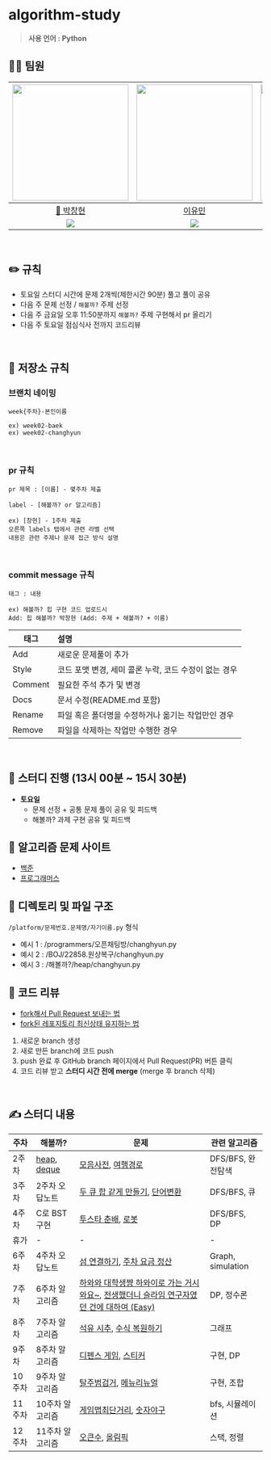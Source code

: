 # algorithm-study

> **사용 언어 : Python** <br>

## 🙋‍♂️ 팀원

| [<img src="https://avatars.githubusercontent.com/u/80505099?v=4" width="230px;" alt=""/>](https://github.com/BusChanny) | [<img src="https://avatars.githubusercontent.com/u/202524188?v=4" width="230px">](https://github.com/anonymity-developer) | [<img src="https://avatars.githubusercontent.com/u/202568995?v=4" width="230px" >](https://github.com/yoominlee00) | [<img src="https://avatars.githubusercontent.com/u/97867254?v=4" width="230px" >](https://github.com/seonghyeon0312) | [<img src="https://avatars.githubusercontent.com/u/70210457?v=4" width="230px">](https://github.com/Anas-wg) | [<img src="https://avatars.githubusercontent.com/u/96044570?v=4" width="230px">](https://github.com/whtierice) |
| :---------------------------------------------------------------------------------------------------------------------: | :-----------------------------------------------------------------------------------------------------------------------: | :----------------------------------------------------------------------------------------------------------------: | :------------------------------------------------------------------------------------------------------------------: | :----------------------------------------------------------------------------------------------------------------: | :------------------------------------------------------------------------------------------------------------------: |
|                                        [👑 박창현](https://github.com/BusChanny)                                        |                                         [이유민](https://github.com/yoominlee00)                                          |                                  [백지원](https://github.com/anonymity-developer)                                  |                                     [박성현](https://github.com/seonghyeon0312)                                      | [조완기](https://github.com/Anas-wg) | [오주영](https://github.com/whtierice) |
|    [<img src="http://mazassumnida.wtf/api/mini/generate_badge?boj=buschanny">](https://solved.ac/profile/buschanny)     |      [<img src="http://mazassumnida.wtf/api/mini/generate_badge?boj=yumin606">](https://solved.ac/profile/yumin606)       |    [<img src="http://mazassumnida.wtf/api/mini/generate_badge?boj=dld2820">](https://solved.ac/profile/dld2820)    |    [<img src="http://mazassumnida.wtf/api/mini/generate_badge?boj=gkdms325">](https://solved.ac/profile/gkdms325)    |  [<img src="http://mazassumnida.wtf/api/mini/generate_badge?boj=false90">](https://solved.ac/profile/false90)  | [<img src="http://mazassumnida.wtf/api/mini/generate_badge?boj=kee12355">](https://solved.ac/profile/kee12355) |

<br>

## ✏️ 규칙

- 토요일 스터디 시간에 문제 2개씩(제한시간 90분) 풀고 풀이 공유
- 다음 주 문제 선정 / `해볼까?` 주제 선정
- 다음 주 금요일 오후 11:50분까지 `해볼까?` 주제 구현해서 pr 올리기
- 다음 주 토요일 점심식사 전까지 코드리뷰


<br>

## 🍴 저장소 규칙

### 브랜치 네이밍

```
week{주차}-본인이름

ex) week02-baek
ex) week02-changhyun
```

<br>

### pr 규칙

```
pr 제목 : [이름] - 몇주차 제출

label - [해볼까? or 알고리즘]

ex) [창현] - 1주차 제출
오른쪽 labels 탭에서 관련 라벨 선택
내용은 관련 주제나 문제 접근 방식 설명
```

<br>

### commit message 규칙

```
태그 : 내용

ex) 해볼까? 힙 구현 코드 업로드시
Add: 힙 해볼까? 박창현 (Add: 주제 + 해볼까? + 이름)
```

| 태그    | 설명                                                  |
| ------- | :---------------------------------------------------- |
| Add     | 새로운 문제풀이 추가                                  |
| Style   | 코드 포맷 변경, 세미 콜론 누락, 코드 수정이 없는 경우 |
| Comment | 필요한 주석 추가 및 변경                              |
| Docs    | 문서 수정(README.md 포함)                             |
| Rename  | 파일 혹은 폴더명을 수정하거나 옮기는 작업만인 경우    |
| Remove  | 파일을 삭제하는 작업만 수행한 경우                    |

<br>

## 🌷 스터디 진행 (13시 00분 ~ 15시 30분)

- **토요일**
  - 문제 선정 + 공통 문제 풀이 공유 및 피드백
  - 해볼까? 과제 구현 공유 및 피드백
    <br>

## 📙 알고리즘 문제 사이트

- [백준](https://www.acmicpc.net/)
- [프로그래머스](https://programmers.co.kr/learn/challenges)
  <br>

## 🌱 디렉토리 및 파일 구조

`/platform/문제번호.문제명/자기이름.py` 형식

- 예시 1 : /programmers/오픈채팅방/changhyun.py
- 예시 2 : /BOJ/22858.원상복구/changhyun.py
- 예시 3 : /해볼까?/heap/changhyun.py
  <br>

## 🥕 코드 리뷰

- [fork해서 Pull Request 보내는 법](https://wayhome25.github.io/git/2017/07/08/git-first-pull-request-story/)
- [fork된 레포지토리 최신상태 유지하는 법](https://jybaek.tistory.com/775)

1. 새로운 branch 생성
2. 새로 만든 branch에 코드 push
3. push 완료 후 GitHub branch 페이지에서 Pull Request(PR) 버튼 클릭
4. 코드 리뷰 받고 <b>스터디 시간 전에 merge</b> (merge 후 branch 삭제)

<br>

## ✍️ 스터디 내용

| 주차 | 해볼까? | 문제 | 관련 알고리즘 |
|---|---|---|---|
| 2주차 | [heap](https://github.com/early-yoga-class/algorithm-study/tree/main/%ED%95%B4%EB%B3%BC%EA%B9%8C/heap), [deque](https://github.com/early-yoga-class/algorithm-study/tree/main/%ED%95%B4%EB%B3%BC%EA%B9%8C/deque) | [모음사전](https://school.programmers.co.kr/learn/courses/30/lessons/84512), [여행경로](https://school.programmers.co.kr/learn/courses/30/lessons/43164) | DFS/BFS, 완전탐색|
| 3주차 | 2주차 오답노트 | [두 큐 합 같게 만들기](https://school.programmers.co.kr/learn/courses/30/lessons/118667), [단어변환](https://school.programmers.co.kr/learn/courses/30/lessons/43163)| DFS/BFS, 큐|
| 4주차 | C로 BST구현 | [투스타 춘배](https://www.acmicpc.net/problem/30414), [로봇](https://www.acmicpc.net/problem/1726) | DFS/BFS, DP |
| 휴가 | - | - | - | 
| 6주차 | 4주차 오답노트 | [섬 연결하기](https://school.programmers.co.kr/learn/courses/30/lessons/42861), [주차 요금 정산](https://school.programmers.co.kr/learn/courses/30/lessons/92341) | Graph, simulation|
| 7주차 | 6주차 알고리즘 | [하와와 대학생쨩 하와이로 가는 거시와요~](https://www.acmicpc.net/problem/16456), [전생했더니 슬라임 연구자였던 건에 대하여 (Easy)](https://www.acmicpc.net/problem/14715) | DP, 정수론 |
| 8주차 | 7주차 알고리즘 | [석유 시추](https://school.programmers.co.kr/learn/courses/30/lessons/250136), [수식 복원하기](https://school.programmers.co.kr/learn/courses/30/lessons/340210) | 그래프 |
| 9주차 | 8주차 알고리즘 | [디펜스 게임](https://school.programmers.co.kr/learn/courses/30/lessons/142085), [스티커](https://www.acmicpc.net/problem/9465) | 구현, DP |
| 10주차 | 9주차 알고리즘 | [탈주범검거](https://swexpertacademy.com/main/code/problem/problemDetail.do?contestProbId=AV5PpLlKAQ4DFAUq&&), [메뉴리뉴얼](https://school.programmers.co.kr/learn/courses/30/lessons/72411?language=python3) | 구현, 조합 |
| 11주차 | 10주차 알고리즘 | [게임맵최단거리](https://school.programmers.co.kr/learn/courses/30/lessons/1844?language=python3), [숫자야구](https://www.acmicpc.net/problem/2503) | bfs, 시뮬레이션 |
| 12주차 | 11주차 알고리즘 | [오큰수](https://www.acmicpc.net/problem/17298), [올림픽](https://www.acmicpc.net/problem/8979) | 스택, 정렬 |
